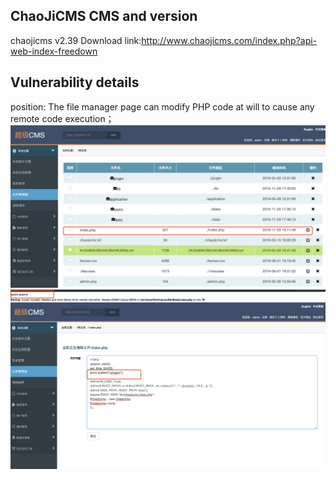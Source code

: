 ## ChaoJiCMS CMS and version
chaojicms v2.39  Download link:http://www.chaojicms.com/index.php?api-web-index-freedown
## Vulnerability details
position: The file manager page can modify PHP code at will to cause any remote code execution；
![](https://github.com/rebic/chaojicms/blob/master/1.png)
![](https://github.com/rebic/chaojicms/blob/master/2.png)
